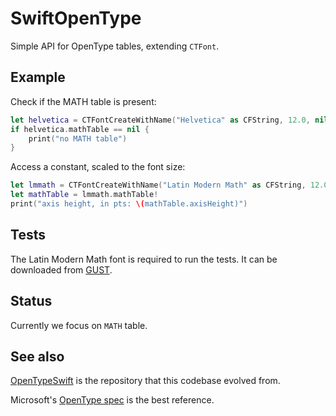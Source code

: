 # SwiftOpenType

Simple API for OpenType tables, extending `CTFont`. 

## Example

Check if the MATH table is present:

```swift
let helvetica = CTFontCreateWithName("Helvetica" as CFString, 12.0, nil)
if helvetica.mathTable == nil {
    print("no MATH table")
}
```

Access a constant, scaled to the font size:

```swift
let lmmath = CTFontCreateWithName("Latin Modern Math" as CFString, 12.0, nil)
let mathTable = lmmath.mathTable!
print("axis height, in pts: \(mathTable.axisHeight)")
```

## Tests

The Latin Modern Math font is required to run the tests. It can be downloaded from [GUST](https://www.gust.org.pl/projects/e-foundry/lm-math).

## Status

Currently we focus on `MATH` table. 


## See also

[OpenTypeSwift](https://github.com/mossprescott/OpenTypeSwift) is the repository that this codebase evolved from.

Microsoft's [OpenType spec](https://learn.microsoft.com/en-us/typography/opentype/spec/) is the best reference. 